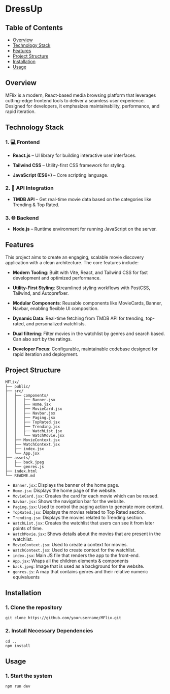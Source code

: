 # DressUp

## Table of Contents
- [Overview](#overview)
- [Technology Stack](#technology-stack)
- [Features](#features)
- [Project Structure](#project-structure)
- [Installation](#installation)
- [Usage](#usage)

## Overview
MFlix is a modern, React-based media browsing platform that leverages cutting-edge frontend tools to deliver a seamless user experience. Designed for developers, it emphasizes maintainability, performance,
and rapid iteration.

## Technology Stack
### 1. 💻 Frontend
- **React.js** – UI library for building interactive user interfaces.

- **Tailwind CSS** – Utility-first CSS framework for styling.

- **JavaScript (ES6+)** – Core scripting language.

### 2. 🤖 API Integration
- **TMDB API** – Get real-time movie data based on the categories like Trending & Top Rated.

### 3. 🌐 Backend
- **Node.js** – Runtime environment for running JavaScript on the server.

## Features
This project aims to create an engaging, scalable movie discovery application with a clean architecture.
The core features include:

- **Modern Tooling**: Built with Vite, React, and Tailwind CSS for fast development and optimized performance.

- **Utility-First Styling**: Streamlined styling workflows with PostCSS, Tailwind, and Autoprefixer.

- **Modular Components**: Reusable components like MovieCards, Banner, Navbar, enabling flexible UI composition.

- **Dynamic Data**: Real-time fetching from TMDB API for trending, top-rated, and personalized watchlists.

- **Dual filtering**: Filter movies in the watchlist by genres and search based. Can also sort by the ratings.

- **Developer Focus**: Configurable, maintainable codebase designed for rapid iteration and deployment.
  
## Project Structure
```
MFlix/
├── public/
├── src/
│   ├── components/
│   │   ├── Banner.jsx
│   │   ├── Home.jsx
│   │   ├── MovieCard.jsx
│   │   ├── Navbar.jsx
│   │   ├── Paging.jsx
│   │   ├── TopRated.jsx
│   │   ├── Trending.jsx
│   │   ├── WatchList.jsx
│   │   └── WatchMovie.jsx
│   ├── MovieContext.jsx
│   ├── WatchContext.jsx
│   ├── index.jsx
│   └── App.jsx
├── assets/
│   ├── back.jpeg
│   └── genres.js
├── index.html
└── README.md
```

- `Banner.jsx`: Displays the banner of the home page.
- `Home.jsx`: Displays the home page of the website.
- `MovieCard.jsx`: Creates the card for each movie which can be reused.
- `Navbar.jsx`: Shows the navigation bar for the website.
- `Paging.jsx`: Used to control the paging action to generate more content.
- `TopRated.jsx`: Displays the movies related to Top Rated section.
- `Trending.jsx`: Displays the movies related to Trending section.
- `WatchList.jsx`: Creates the watchlist that users can see it from later points of time.
- `WatchMovie.jsx`: Shows details about the movies that are present in the watchlist.
- `MovieContext.jsx`: Used to create a context for movies.
- `WatchContext.jsx`: Used to create context for the watchlist.
- `index.jsx`: Main JS file that renders the app to the front-end.
- `App.jsx`: Wraps all the children elements & components
- `back.jpeg`: Image that is used as a background for the website.
- `genres.js`: A map that contains genres and their relative numeric equivaluents
  
## Installation
### 1. Clone the repository
`git clone https://github.com/yourusername/MFlix.git`

### 2. Install Necessary Dependencies
```
cd ..
npm install
```

## Usage
### 1. Start the system
```
npm run dev
```
